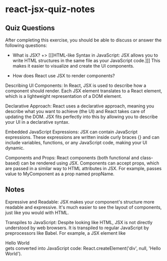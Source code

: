 # react-jsx-quiz-notes

## Quiz Questions

After completing this exercise, you should be able to discuss or answer the following questions:

- What is JSX?
  +> [[[HTML-like Syntax in JavaScript: JSX allows you to write HTML structures in the same file as your JavaScript code.]]]
  This makes it easier to visualize and create the UI components.

- How does React use JSX to render components?

Describing UI Components: In React, JSX is used to describe how a component should render. Each JSX element translates to a React element, which is a lightweight representation of a DOM element.

Declarative Approach: React uses a declarative approach, meaning you describe what you want to achieve (the UI) and React takes care of updating the DOM. JSX fits perfectly into this by allowing you to describe your UI in a declarative syntax.

Embedded JavaScript Expressions: JSX can contain JavaScript expressions. These expressions are written inside curly braces {} and can include variables, functions, or any JavaScript code, making your UI dynamic.

Components and Props: React components (both functional and class-based) can be rendered using JSX. Components can accept props, which are passed in a similar way to HTML attributes in JSX. For example, <MyComponent propName={value} /> passes value to MyComponent as a prop named propName.

## Notes

Expressive and Readable: JSX makes your component's structure more readable and expressive. It's much easier to see the layout of components, just like you would with HTML.

Transpiles to JavaScript: Despite looking like HTML, JSX is not directly understood by web browsers. It is transpiled to regular JavaScript by preprocessors like Babel. For example, a JSX element like <div>Hello World</div> gets converted into JavaScript code: React.createElement('div', null, 'Hello World').
